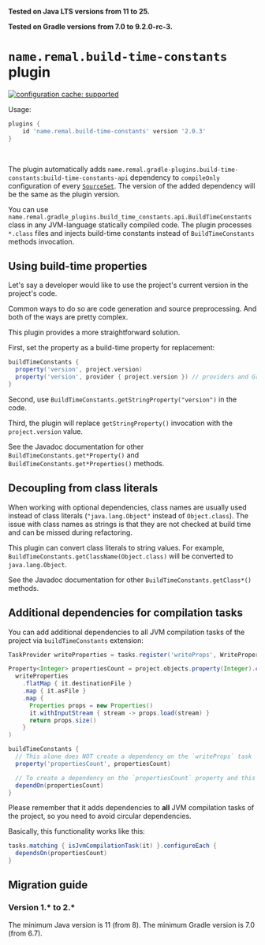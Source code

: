 **Tested on Java LTS versions from <!--property:java-runtime.min-version-->11<!--/property--> to <!--property:java-runtime.max-version-->25<!--/property-->.**

**Tested on Gradle versions from <!--property:gradle-api.min-version-->7.0<!--/property--> to <!--property:gradle-api.max-version-->9.2.0-rc-3<!--/property-->.**

# `name.remal.build-time-constants` plugin

[![configuration cache: supported](https://img.shields.io/static/v1?label=configuration%20cache&message=supported&color=success)](https://docs.gradle.org/current/userguide/configuration_cache.html)

Usage:

<!--plugin-usage:name.remal.build-time-constants-->
```groovy
plugins {
    id 'name.remal.build-time-constants' version '2.0.3'
}
```
<!--/plugin-usage-->

&nbsp;

The plugin automatically adds
<code><!--property:apiNotationWithoutVersion-->name.remal.gradle-plugins.build-time-constants:build-time-constants-api<!--/property--></code>
dependency to `compileOnly` configuration of every [`SourceSet`](https://docs.gradle.org/current/javadoc/org/gradle/api/tasks/SourceSet.html).
The version of the added dependency will be the same as the plugin version.

You can use `name.remal.gradle_plugins.build_time_constants.api.BuildTimeConstants` class in any JVM-language statically compiled code.
The plugin processes `*.class` files and injects build-time constants instead of `BuildTimeConstants` methods invocation.

## Using build-time properties

Let's say a developer would like to use the project's current version in the project's code.

Common ways to do so are code generation and source preprocessing. And both of the ways are pretty complex.

This plugin provides a more straightforward solution.

First, set the property as a build-time property for replacement:

```groovy
buildTimeConstants {
  property('version', project.version)
  property('version', provider { project.version }) // providers and Gradle properties are supported too
}
```

Second, use `BuildTimeConstants.getStringProperty("version")` in the code.

Third, the plugin will replace `getStringProperty()` invocation with the `project.version` value.

See the Javadoc documentation for other `BuildTimeConstants.get*Property()` and `BuildTimeConstants.get*Properties()` methods.

## Decoupling from class literals

When working with optional dependencies, class names are usually used instead of class literals (`"java.lang.Object"` instead of `Object.class`).
The issue with class names as strings is that they are not checked at build time and can be missed during refactoring.

This plugin can convert class literals to string values.
For example, `BuildTimeConstants.getClassName(Object.class)` will be converted to `java.lang.Object`.

See the Javadoc documentation for other `BuildTimeConstants.getClass*()` methods.

## Additional dependencies for compilation tasks

You can add additional dependencies to all JVM compilation tasks of the project via `buildTimeConstants` extension:

```groovy
TaskProvider writeProperties = tasks.register('writeProps', WriteProperties)

Property<Integer> propertiesCount = project.objects.property(Integer).convention(
  writeProperties
    .flatMap { it.destinationFile }
    .map { it.asFile }
    .map {
      Properties props = new Properties()
      it.withInputStream { stream -> props.load(stream) }
      return props.size()
    }
)

buildTimeConstants {
  // This alone does NOT create a dependency on the `writeProps` task
  property('propertiesCount', propertiesCount)

  // To create a dependency on the `propertiesCount` property and this will create a dependency on the `writeProps` task
  dependOn(propertiesCount)
}
```

Please remember that it adds dependencies to **all** JVM compilation tasks of the project, so you need to avoid circular dependencies.

Basically, this functionality works like this:

```groovy
tasks.matching { isJvmCompilationTask(it) }.configureEach {
  dependsOn(propertiesCount)
}
```

## Migration guide

### Version 1.* to 2.*

The minimum Java version is 11 (from 8).
The minimum Gradle version is 7.0 (from 6.7).
